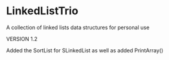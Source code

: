 # LinkedListTrio
A collection of linked lists data structures for personal use

VERSION 1.2

Added the SortList for SLinkedList as well as added PrintArray()
